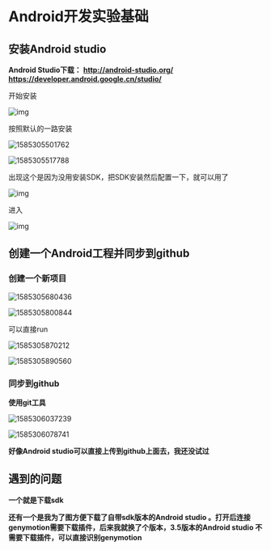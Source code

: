 # Android开发实验基础

## 安装Android studio

**Android Studio下载：**
  **http://android-studio.org/**
  **https://developer.android.google.cn/studio/**





开始安装

![img](../image/101.png)

按照默认的一路安装



![1585305501762](../image/102.png)

![1585305517788](../image/103.png)

出现这个是因为没用安装SDK，把SDK安装然后配置一下，就可以用了



![img](../image/104.png)



进入

![img](../image/105.png)





## 创建一个Android工程并同步到github

### 创建一个新项目

![1585305680436](../image/106.png)

![1585305800844](../image/107.png)

可以直接run

![1585305870212](../image/108.png)

![1585305890560](../image/109.png)







### 同步到github

**使用git工具**

![1585306037239](../image/110.png)

![1585306078741](../image/111.png)



**好像Android studio可以直接上传到github上面去，我还没试过**







## 遇到的问题

**一个就是下载sdk**



**还有一个是我为了图方便下载了自带sdk版本的Android studio 。打开后连接genymotion需要下载插件，后来我就换了个版本，3.5版本的Android studio 不需要下载插件，可以直接识别genymotion**